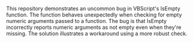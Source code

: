 This repository demonstrates an uncommon bug in VBScript's IsEmpty function. The function behaves unexpectedly when checking for empty numeric arguments passed to a function.  The bug is that IsEmpty incorrectly reports numeric arguments as not empty even when they're missing.  The solution illustrates a workaround using a more robust check.